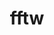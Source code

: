 ---
title: "fftw"
layout: cache
categories: [package, develop]
meta: {"versions": ["3.3.10"], "compilers": ["gcc@=10.3.0", "gcc@=11.4.0", "gcc@=7.3.1", "gcc@=9.4.0"], "oss": ["amzn2", "sle_hpc15", "ubuntu20.04", "ubuntu22.04"], "platforms": ["linux"], "targets": ["aarch64", "neoverse_n1", "ppc64le", "x86_64_v3", "x86_64_v4"], "stacks": ["aws-isc", "aws-isc-aarch64", "e4s-aarch64", "e4s-cray-sles", "e4s-power", "root"], "num_specs": 17, "num_specs_by_stack": {"aws-isc-aarch64": 6, "root": 17, "aws-isc": 3, "e4s-cray-sles": 2, "e4s-power": 3, "e4s-aarch64": 3}}
spec_details: [{"hash": "upqsio5gnqsbk2ccfuocp43handrmvug", "compiler": "gcc@=7.3.1", "versions": ["3.3.10"], "os": "amzn2", "platform": "linux", "target": "aarch64", "variants": ["build_system=autotools", "+mpi", "~openmp", "~pfft_patches", "precision=double,float"], "stacks": ["aws-isc-aarch64", "root"], "size": "-", "tarball": "https://binaries.spack.io/develop/build_cache/linux-amzn2-aarch64/gcc-7.3.1/fftw-3.3.10/linux-amzn2-aarch64-gcc-7.3.1-fftw-3.3.10-upqsio5gnqsbk2ccfuocp43handrmvug.spack"}, {"hash": "o33hu7v4ztpfmqxgnlxgu3musjdqbpub", "compiler": "gcc@=7.3.1", "versions": ["3.3.10"], "os": "amzn2", "platform": "linux", "target": "aarch64", "variants": ["build_system=autotools", "+mpi", "+openmp", "~pfft_patches", "precision=double,float"], "stacks": ["aws-isc-aarch64", "root"], "size": "-", "tarball": "https://binaries.spack.io/develop/build_cache/linux-amzn2-aarch64/gcc-7.3.1/fftw-3.3.10/linux-amzn2-aarch64-gcc-7.3.1-fftw-3.3.10-o33hu7v4ztpfmqxgnlxgu3musjdqbpub.spack"}, {"hash": "yq34gwukp5ss3h3qx3hfuhupd72pb3rl", "compiler": "gcc@=7.3.1", "versions": ["3.3.10"], "os": "amzn2", "platform": "linux", "target": "aarch64", "variants": ["build_system=autotools", "+mpi", "~openmp", "~pfft_patches", "precision=double,float"], "stacks": ["aws-isc-aarch64", "root"], "size": "-", "tarball": "https://binaries.spack.io/develop/build_cache/linux-amzn2-aarch64/gcc-7.3.1/fftw-3.3.10/linux-amzn2-aarch64-gcc-7.3.1-fftw-3.3.10-yq34gwukp5ss3h3qx3hfuhupd72pb3rl.spack"}, {"hash": "ytisb3rfpaaseyrfkdlkaqusnecvmg6h", "compiler": "gcc@=7.3.1", "versions": ["3.3.10"], "os": "amzn2", "platform": "linux", "target": "neoverse_n1", "variants": ["build_system=autotools", "+mpi", "~openmp", "~pfft_patches", "precision=double,float"], "stacks": ["aws-isc-aarch64", "root"], "size": "-", "tarball": "https://binaries.spack.io/develop/build_cache/linux-amzn2-neoverse_n1/gcc-7.3.1/fftw-3.3.10/linux-amzn2-neoverse_n1-gcc-7.3.1-fftw-3.3.10-ytisb3rfpaaseyrfkdlkaqusnecvmg6h.spack"}, {"hash": "glzshnlp52meyfx4k7gctfpboi4gppjg", "compiler": "gcc@=7.3.1", "versions": ["3.3.10"], "os": "amzn2", "platform": "linux", "target": "neoverse_n1", "variants": ["build_system=autotools", "+mpi", "~openmp", "~pfft_patches", "precision=double,float"], "stacks": ["aws-isc-aarch64", "root"], "size": "-", "tarball": "https://binaries.spack.io/develop/build_cache/linux-amzn2-neoverse_n1/gcc-7.3.1/fftw-3.3.10/linux-amzn2-neoverse_n1-gcc-7.3.1-fftw-3.3.10-glzshnlp52meyfx4k7gctfpboi4gppjg.spack"}, {"hash": "57cq7lcyr7xwejwrggalkvyvzco4gmvl", "compiler": "gcc@=7.3.1", "versions": ["3.3.10"], "os": "amzn2", "platform": "linux", "target": "neoverse_n1", "variants": ["build_system=autotools", "+mpi", "+openmp", "~pfft_patches", "precision=double,float"], "stacks": ["aws-isc-aarch64", "root"], "size": "-", "tarball": "https://binaries.spack.io/develop/build_cache/linux-amzn2-neoverse_n1/gcc-7.3.1/fftw-3.3.10/linux-amzn2-neoverse_n1-gcc-7.3.1-fftw-3.3.10-57cq7lcyr7xwejwrggalkvyvzco4gmvl.spack"}, {"hash": "s452oau65wrdog3difmyqhpjwc64xpw4", "compiler": "gcc@=7.3.1", "versions": ["3.3.10"], "os": "amzn2", "platform": "linux", "target": "x86_64_v3", "variants": ["build_system=autotools", "+mpi", "~openmp", "~pfft_patches", "precision=double,float"], "stacks": ["aws-isc", "root"], "size": "-", "tarball": "https://binaries.spack.io/develop/build_cache/linux-amzn2-x86_64_v3/gcc-7.3.1/fftw-3.3.10/linux-amzn2-x86_64_v3-gcc-7.3.1-fftw-3.3.10-s452oau65wrdog3difmyqhpjwc64xpw4.spack"}, {"hash": "rhhhz5l3rv5fqwvj2a4qmjaallvyz3wr", "compiler": "gcc@=7.3.1", "versions": ["3.3.10"], "os": "amzn2", "platform": "linux", "target": "x86_64_v3", "variants": ["build_system=autotools", "+mpi", "+openmp", "~pfft_patches", "precision=double,float"], "stacks": ["aws-isc", "root"], "size": "-", "tarball": "https://binaries.spack.io/develop/build_cache/linux-amzn2-x86_64_v3/gcc-7.3.1/fftw-3.3.10/linux-amzn2-x86_64_v3-gcc-7.3.1-fftw-3.3.10-rhhhz5l3rv5fqwvj2a4qmjaallvyz3wr.spack"}, {"hash": "2sxjpptp3pbgos3zrudza6yv6yn6wyf7", "compiler": "gcc@=7.3.1", "versions": ["3.3.10"], "os": "amzn2", "platform": "linux", "target": "x86_64_v3", "variants": ["build_system=autotools", "+mpi", "~openmp", "~pfft_patches", "precision=double,float"], "stacks": ["aws-isc", "root"], "size": "-", "tarball": "https://binaries.spack.io/develop/build_cache/linux-amzn2-x86_64_v3/gcc-7.3.1/fftw-3.3.10/linux-amzn2-x86_64_v3-gcc-7.3.1-fftw-3.3.10-2sxjpptp3pbgos3zrudza6yv6yn6wyf7.spack"}, {"hash": "m3feedh5ipwgvzdvhgvghz7sowz3pdap", "compiler": "gcc@=10.3.0", "versions": ["3.3.10"], "os": "sle_hpc15", "platform": "linux", "target": "x86_64_v4", "variants": ["build_system=autotools", "+mpi", "~openmp", "~pfft_patches", "precision=double,float"], "stacks": ["e4s-cray-sles", "root"], "size": "-", "tarball": "https://binaries.spack.io/develop/build_cache/linux-sle_hpc15-x86_64_v4/gcc-10.3.0/fftw-3.3.10/linux-sle_hpc15-x86_64_v4-gcc-10.3.0-fftw-3.3.10-m3feedh5ipwgvzdvhgvghz7sowz3pdap.spack"}, {"hash": "wl3kc4tmjopbdqftplhuxriv7nexuuwa", "compiler": "gcc@=10.3.0", "versions": ["3.3.10"], "os": "sle_hpc15", "platform": "linux", "target": "x86_64_v4", "variants": ["build_system=autotools", "+mpi", "~openmp", "~pfft_patches", "precision=double,float"], "stacks": ["e4s-cray-sles", "root"], "size": "-", "tarball": "https://binaries.spack.io/develop/build_cache/linux-sle_hpc15-x86_64_v4/gcc-10.3.0/fftw-3.3.10/linux-sle_hpc15-x86_64_v4-gcc-10.3.0-fftw-3.3.10-wl3kc4tmjopbdqftplhuxriv7nexuuwa.spack"}, {"hash": "v6tznls6oraut5n7uec6qctt234yhivs", "compiler": "gcc@=9.4.0", "versions": ["3.3.10"], "os": "ubuntu20.04", "platform": "linux", "target": "ppc64le", "variants": ["build_system=autotools", "+mpi", "+openmp", "~pfft_patches", "precision=double,float"], "stacks": ["root", "e4s-power"], "size": "-", "tarball": "https://binaries.spack.io/develop/build_cache/linux-ubuntu20.04-ppc64le/gcc-9.4.0/fftw-3.3.10/linux-ubuntu20.04-ppc64le-gcc-9.4.0-fftw-3.3.10-v6tznls6oraut5n7uec6qctt234yhivs.spack"}, {"hash": "dy532awfksne3p2xzyh6etc3carisphe", "compiler": "gcc@=9.4.0", "versions": ["3.3.10"], "os": "ubuntu20.04", "platform": "linux", "target": "ppc64le", "variants": ["build_system=autotools", "+mpi", "~openmp", "~pfft_patches", "precision=double,float"], "stacks": ["root", "e4s-power"], "size": "-", "tarball": "https://binaries.spack.io/develop/build_cache/linux-ubuntu20.04-ppc64le/gcc-9.4.0/fftw-3.3.10/linux-ubuntu20.04-ppc64le-gcc-9.4.0-fftw-3.3.10-dy532awfksne3p2xzyh6etc3carisphe.spack"}, {"hash": "ueqheltnqxg6o264fcojvskshxs7l24o", "compiler": "gcc@=9.4.0", "versions": ["3.3.10"], "os": "ubuntu20.04", "platform": "linux", "target": "ppc64le", "variants": ["build_system=autotools", "+mpi", "+openmp", "~pfft_patches", "precision=double,float"], "stacks": ["root", "e4s-power"], "size": "-", "tarball": "https://binaries.spack.io/develop/build_cache/linux-ubuntu20.04-ppc64le/gcc-9.4.0/fftw-3.3.10/linux-ubuntu20.04-ppc64le-gcc-9.4.0-fftw-3.3.10-ueqheltnqxg6o264fcojvskshxs7l24o.spack"}, {"hash": "vtk7jfsnuj444njq5l67dpbngdzh4zlx", "compiler": "gcc@=11.4.0", "versions": ["3.3.10"], "os": "ubuntu22.04", "platform": "linux", "target": "aarch64", "variants": ["build_system=autotools", "+mpi", "+openmp", "~pfft_patches", "precision=double,float"], "stacks": ["e4s-aarch64", "root"], "size": "-", "tarball": "https://binaries.spack.io/develop/build_cache/linux-ubuntu22.04-aarch64/gcc-11.4.0/fftw-3.3.10/linux-ubuntu22.04-aarch64-gcc-11.4.0-fftw-3.3.10-vtk7jfsnuj444njq5l67dpbngdzh4zlx.spack"}, {"hash": "7o2oiqo56atkfwh4un32y5q6glj7iiqq", "compiler": "gcc@=11.4.0", "versions": ["3.3.10"], "os": "ubuntu22.04", "platform": "linux", "target": "aarch64", "variants": ["build_system=autotools", "+mpi", "+openmp", "~pfft_patches", "precision=double,float"], "stacks": ["e4s-aarch64", "root"], "size": "-", "tarball": "https://binaries.spack.io/develop/build_cache/linux-ubuntu22.04-aarch64/gcc-11.4.0/fftw-3.3.10/linux-ubuntu22.04-aarch64-gcc-11.4.0-fftw-3.3.10-7o2oiqo56atkfwh4un32y5q6glj7iiqq.spack"}, {"hash": "hfwveejs3i7aq4225c6d6mf2jwv65smb", "compiler": "gcc@=11.4.0", "versions": ["3.3.10"], "os": "ubuntu22.04", "platform": "linux", "target": "aarch64", "variants": ["build_system=autotools", "+mpi", "~openmp", "~pfft_patches", "precision=double,float"], "stacks": ["e4s-aarch64", "root"], "size": "-", "tarball": "https://binaries.spack.io/develop/build_cache/linux-ubuntu22.04-aarch64/gcc-11.4.0/fftw-3.3.10/linux-ubuntu22.04-aarch64-gcc-11.4.0-fftw-3.3.10-hfwveejs3i7aq4225c6d6mf2jwv65smb.spack"}]
---